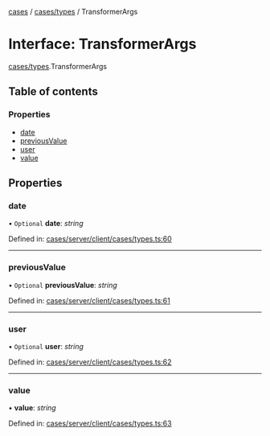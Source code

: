 [cases](../server_client_api.md) / [cases/types](../modules/cases_types.md) / TransformerArgs

# Interface: TransformerArgs

[cases/types](../modules/cases_types.md).TransformerArgs

## Table of contents

### Properties

- [date](cases_types.transformerargs.md#date)
- [previousValue](cases_types.transformerargs.md#previousvalue)
- [user](cases_types.transformerargs.md#user)
- [value](cases_types.transformerargs.md#value)

## Properties

### date

• `Optional` **date**: *string*

Defined in: [cases/server/client/cases/types.ts:60](https://github.com/jonathan-buttner/kibana/blob/7a61a8b912c/x-pack/plugins/cases/server/client/cases/types.ts#L60)

___

### previousValue

• `Optional` **previousValue**: *string*

Defined in: [cases/server/client/cases/types.ts:61](https://github.com/jonathan-buttner/kibana/blob/7a61a8b912c/x-pack/plugins/cases/server/client/cases/types.ts#L61)

___

### user

• `Optional` **user**: *string*

Defined in: [cases/server/client/cases/types.ts:62](https://github.com/jonathan-buttner/kibana/blob/7a61a8b912c/x-pack/plugins/cases/server/client/cases/types.ts#L62)

___

### value

• **value**: *string*

Defined in: [cases/server/client/cases/types.ts:63](https://github.com/jonathan-buttner/kibana/blob/7a61a8b912c/x-pack/plugins/cases/server/client/cases/types.ts#L63)
